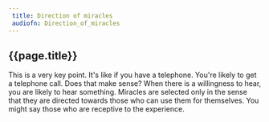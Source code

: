 ```yaml
---
 title: Direction of miracles
 audiofn: Direction_of_miracles
---
```


## {{page.title}}

This is a very key point. It's like if you have a telephone. You're
likely to get a telephone call. Does that make sense? When there is a
willingness to hear, you are likely to hear something. Miracles are
selected only in the sense that they are directed towards those who can
use them for themselves. You might say those who are receptive to the
experience.

